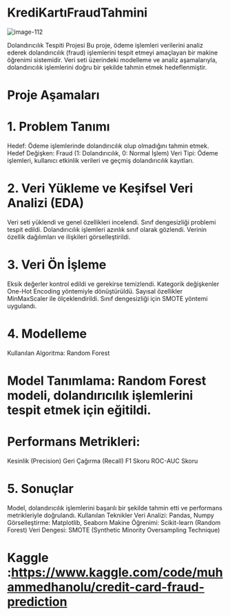# KrediKartıFraudTahmini
![image-112](https://github.com/user-attachments/assets/a34c5b4c-4080-4aaf-9601-35d999060689)




Dolandırıcılık Tespiti Projesi
Bu proje, ödeme işlemleri verilerini analiz ederek dolandırıcılık (fraud) işlemlerini tespit etmeyi amaçlayan bir makine öğrenimi sistemidir. Veri seti üzerindeki modelleme ve analiz aşamalarıyla, dolandırıcılık işlemlerini doğru bir şekilde tahmin etmek hedeflenmiştir.
# Proje Aşamaları
# 1. Problem Tanımı
Hedef: Ödeme işlemlerinde dolandırıcılık olup olmadığını tahmin etmek.
Hedef Değişken: Fraud (1: Dolandırıcılık, 0: Normal İşlem)
Veri Tipi: Ödeme işlemleri, kullanıcı etkinlik verileri ve geçmiş dolandırıcılık kayıtları.
# 2. Veri Yükleme ve Keşifsel Veri Analizi (EDA)
Veri seti yüklendi ve genel özellikleri incelendi.
Sınıf dengesizliği problemi tespit edildi. Dolandırıcılık işlemleri azınlık sınıf olarak gözlendi.
Verinin özellik dağılımları ve ilişkileri görselleştirildi.
# 3. Veri Ön İşleme
Eksik değerler kontrol edildi ve gerekirse temizlendi.
Kategorik değişkenler One-Hot Encoding yöntemiyle dönüştürüldü.
Sayısal özellikler MinMaxScaler ile ölçeklendirildi.
Sınıf dengesizliği için SMOTE yöntemi uygulandı.
# 4. Modelleme
Kullanılan Algoritma:
Random Forest
# Model Tanımlama: Random Forest modeli, dolandırıcılık işlemlerini tespit etmek için eğitildi.
# Performans Metrikleri:
Kesinlik (Precision)
Geri Çağırma (Recall)
F1 Skoru
ROC-AUC Skoru
# 5. Sonuçlar
Model, dolandırıcılık işlemlerini başarılı bir şekilde tahmin etti ve performans metrikleriyle doğrulandı.
Kullanılan Teknikler
Veri Analizi: Pandas, Numpy
Görselleştirme: Matplotlib, Seaborn
Makine Öğrenimi: Scikit-learn (Random Forest)
Veri Dengesi: SMOTE (Synthetic Minority Oversampling Technique)
# Kaggle :https://www.kaggle.com/code/muhammedhanolu/credit-card-fraud-prediction

